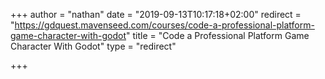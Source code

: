 +++
author = "nathan"
date = "2019-09-13T10:17:18+02:00"
redirect = "https://gdquest.mavenseed.com/courses/code-a-professional-platform-game-character-with-godot"
title = "Code a Professional Platform Game Character With Godot"
type = "redirect"

+++
